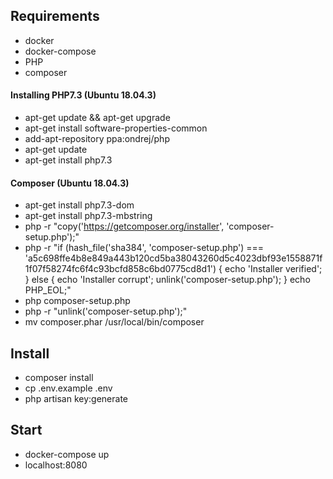 ## Requirements
- docker
- docker-compose
- PHP
- composer

#### Installing PHP7.3 (Ubuntu 18.04.3)
- apt-get update && apt-get upgrade
- apt-get install software-properties-common
- add-apt-repository ppa:ondrej/php
- apt-get update
- apt-get install php7.3
  
#### Composer (Ubuntu 18.04.3)
- apt-get install php7.3-dom
- apt-get install php7.3-mbstring
- php -r "copy('https://getcomposer.org/installer', 'composer-setup.php');"
- php -r "if (hash_file('sha384', 'composer-setup.php') === 'a5c698ffe4b8e849a443b120cd5ba38043260d5c4023dbf93e1558871f1f07f58274fc6f4c93bcfd858c6bd0775cd8d1') { echo 'Installer verified'; } else { echo 'Installer corrupt'; unlink('composer-setup.php'); } echo PHP_EOL;"
- php composer-setup.php
- php -r "unlink('composer-setup.php');"
- mv composer.phar /usr/local/bin/composer

## Install
- composer install
- cp .env.example .env
- php artisan key:generate

## Start 
- docker-compose up
- localhost:8080
